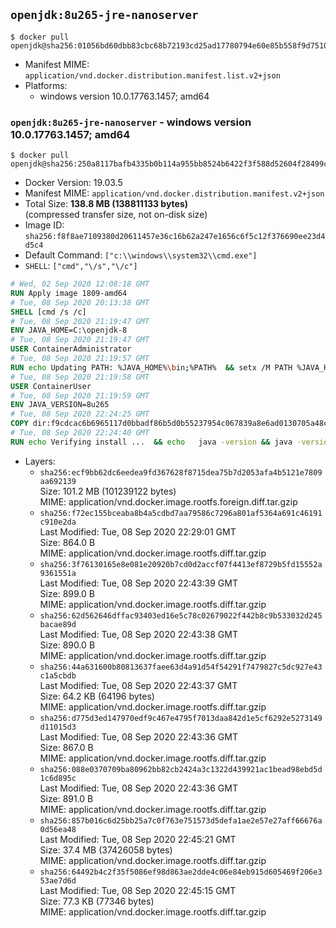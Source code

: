 ## `openjdk:8u265-jre-nanoserver`

```console
$ docker pull openjdk@sha256:01056bd60dbb83cbc68b72193cd25ad17780794e60e85b558f9d75104bd1fbc0
```

-	Manifest MIME: `application/vnd.docker.distribution.manifest.list.v2+json`
-	Platforms:
	-	windows version 10.0.17763.1457; amd64

### `openjdk:8u265-jre-nanoserver` - windows version 10.0.17763.1457; amd64

```console
$ docker pull openjdk@sha256:250a8117bafb4335b0b114a955bb8524b6422f3f588d52604f28499c14016e99
```

-	Docker Version: 19.03.5
-	Manifest MIME: `application/vnd.docker.distribution.manifest.v2+json`
-	Total Size: **138.8 MB (138811133 bytes)**  
	(compressed transfer size, not on-disk size)
-	Image ID: `sha256:f8f8ae7109380d20611457e36c16b62a247e1656c6f5c12f376690ee23d4d5c4`
-	Default Command: `["c:\\windows\\system32\\cmd.exe"]`
-	`SHELL`: `["cmd","\/s","\/c"]`

```dockerfile
# Wed, 02 Sep 2020 12:08:18 GMT
RUN Apply image 1809-amd64
# Tue, 08 Sep 2020 20:13:38 GMT
SHELL [cmd /s /c]
# Tue, 08 Sep 2020 21:19:47 GMT
ENV JAVA_HOME=C:\openjdk-8
# Tue, 08 Sep 2020 21:19:47 GMT
USER ContainerAdministrator
# Tue, 08 Sep 2020 21:19:57 GMT
RUN echo Updating PATH: %JAVA_HOME%\bin;%PATH% 	&& setx /M PATH %JAVA_HOME%\bin;%PATH%
# Tue, 08 Sep 2020 21:19:58 GMT
USER ContainerUser
# Tue, 08 Sep 2020 21:19:59 GMT
ENV JAVA_VERSION=8u265
# Tue, 08 Sep 2020 22:24:25 GMT
COPY dir:f9cdcac6b6965117d0bbadf86b5d0b55237954c067839a8e6ad0130705a48c8f in C:\openjdk-8 
# Tue, 08 Sep 2020 22:24:40 GMT
RUN echo Verifying install ... 	&& echo   java -version && java -version
```

-	Layers:
	-	`sha256:ecf9bb62dc6eedea9fd367628f8715dea75b7d2053afa4b5121e7809aa692139`  
		Size: 101.2 MB (101239122 bytes)  
		MIME: application/vnd.docker.image.rootfs.foreign.diff.tar.gzip
	-	`sha256:f72ec155bceaba8b4a5cdbd7aa79586c7296a801af5364a691c46191c910e2da`  
		Last Modified: Tue, 08 Sep 2020 22:29:01 GMT  
		Size: 864.0 B  
		MIME: application/vnd.docker.image.rootfs.diff.tar.gzip
	-	`sha256:3f76130165e8e081e20920b7cd0d2accf07f4413ef8729b5fd15552a9361551a`  
		Last Modified: Tue, 08 Sep 2020 22:43:39 GMT  
		Size: 899.0 B  
		MIME: application/vnd.docker.image.rootfs.diff.tar.gzip
	-	`sha256:62d562646dffac93403ed16e5c78c02679022f442b8c9b533032d245bacae89d`  
		Last Modified: Tue, 08 Sep 2020 22:43:38 GMT  
		Size: 890.0 B  
		MIME: application/vnd.docker.image.rootfs.diff.tar.gzip
	-	`sha256:44a631600b80813637faee63d4a91d54f54291f7479827c5dc927e43c1a5cbdb`  
		Last Modified: Tue, 08 Sep 2020 22:43:37 GMT  
		Size: 64.2 KB (64196 bytes)  
		MIME: application/vnd.docker.image.rootfs.diff.tar.gzip
	-	`sha256:d775d3ed147970edf9c467e4795f7013daa842d1e5cf6292e5273149d11015d3`  
		Last Modified: Tue, 08 Sep 2020 22:43:36 GMT  
		Size: 867.0 B  
		MIME: application/vnd.docker.image.rootfs.diff.tar.gzip
	-	`sha256:088e0370709ba80962bb82cb2424a3c1322d439921ac1bead98ebd5d1c6d895c`  
		Last Modified: Tue, 08 Sep 2020 22:43:36 GMT  
		Size: 891.0 B  
		MIME: application/vnd.docker.image.rootfs.diff.tar.gzip
	-	`sha256:857b016c6d25bb25a7c0f763e751573d5defa1ae2e57e27aff66676a0d56ea48`  
		Last Modified: Tue, 08 Sep 2020 22:45:21 GMT  
		Size: 37.4 MB (37426058 bytes)  
		MIME: application/vnd.docker.image.rootfs.diff.tar.gzip
	-	`sha256:64492b4c2f35f5086ef98d863ae2dde4c06e84eb915d605469f206e353ae7d6d`  
		Last Modified: Tue, 08 Sep 2020 22:45:15 GMT  
		Size: 77.3 KB (77346 bytes)  
		MIME: application/vnd.docker.image.rootfs.diff.tar.gzip
